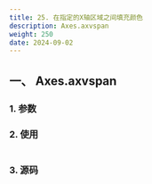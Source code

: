 ```yaml
---
title: 25. 在指定的X轴区域之间填充颜色
description: Axes.axvspan
weight: 250
date: 2024-09-02
---
```

<style>
th, td {
  border: 1px solid rgb(190, 190, 190);
}
</style>


## 一、 Axes.axvspan


### 1. 参数




### 2. 使用



```python


```


### 3. 源码
```python

```





